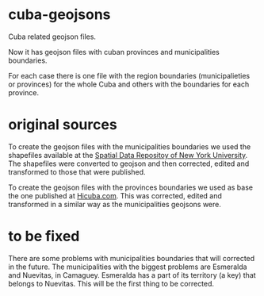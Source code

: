 # cuba-geojsons
Cuba related geojson files.

Now it has geojson files with cuban provinces and municipalities boundaries.  

For each case there is one file with the region boundaries (municipalieties or provinces) for the whole Cuba and others with the boundaries for each province.

# original sources
To create the geojson files with the municipalities boundaries we used the shapefiles available at the [Spatial Data Repositoy of New York University](https://geo.nyu.edu/catalog/stanford-np147sx1056). The shapefiles were converted to geojson and then corrected, edited and transformed to those that were published.

To create the geojson files with the provinces boundaries we used as base the one published at [Hicuba.com](https://www.hicuba.com/Mapas/geodata/provincias.json). This was corrected, edited and transformed in a similar way as the municipalities geojsons were.

# to be fixed

There are some problems with municipalities boundaries that will corrected in the future. The municipalities with the biggest problems are Esmeralda and Nuevitas, in Camaguey. Esmeralda has a part of its territory (a key) that belongs to Nuevitas. This will be the first thing to be corrected.

